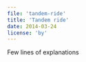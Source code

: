 ```yaml
---
file: 'tandem-ride'
title: 'Tandem ride'
date: 2014-03-24
license: 'by'
---
```


Few lines of explanations
